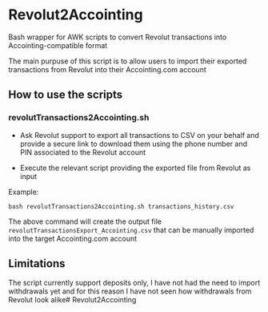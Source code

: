 # Revolut2Accointing


Bash wrapper for AWK scripts to convert Revolut transactions into Accointing-compatible format

The main purpuse of this script is to allow users to import their exported transactions from Revolut into their Accointing.com account

## How to use the scripts

### revolutTransactions2Accointing.sh

* Ask Revolut support to export all transactions to CSV on your behalf and provide a secure link to download them using the phone number and PIN associated to the Revolut account

* Execute the relevant script providing the exported file from Revolut as input 

Example:

```
bash revolutTransactions2Accointing.sh transactions_history.csv 
```

The above command will create the output file `revolutTransactionsExport_Accointing.csv` that can be manually imported into the target Accointing.com account

## Limitations

The script currently support deposits only, I have not had the need to import withdrawals yet and for this reason I have not seen how withdrawals from Revolut look alike# Revolut2Accointing

